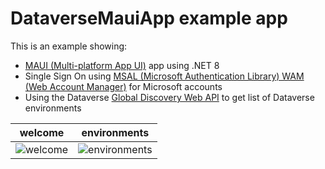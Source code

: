 # DataverseMauiApp example app

This is an example showing:

- [MAUI (Multi-platform App UI)](https://dotnet.microsoft.com/en-us/apps/maui) app using .NET 8
- Single Sign On using [MSAL (Microsoft Authentication Library) WAM (Web Account Manager)](https://learn.microsoft.com/en-us/entra/msal/dotnet/acquiring-tokens/desktop-mobile/wam) for Microsoft accounts
- Using the Dataverse [Global Discovery Web API](https://learn.microsoft.com/en-us/power-apps/developer/data-platform/discovery-service) to get list of Dataverse environments

welcome             |  environments
:------------------:|:-------------------------:
![welcome](DataverseMauiApp/welcome.png)  |  ![environments](DataverseMauiApp/environments.png)
